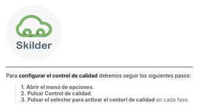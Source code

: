 ![sima2](images/LogoSilderCloud_mini.png)  
   
---  
  
Para **configurar el control de calidad** debemos seguir los siguientes pasos:  
  
 > **1.** **Abrir el menú de opciones**.  
 > **2.** **Pulsar Control de calidad**.  
 > **3.** **Pulsar el selector para activar el contorl de calidad** en cada fase.  
